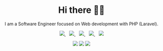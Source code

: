 <h1 align='center'>Hi there 👋🏾</h1>

<p align='center'>I am a Software Engineer focused on Web development with PHP (Laravel). </p>

<p align='center'>
<a href="https://wa.me/2348038272560?text=Hello Bash" target="_blank">
  <img src="https://img.shields.io/badge/WHATSAPP-%2325D366.svg?&style=for-the-badge&logo=whatsapp&logoColor=white" />
</a>&nbsp;&nbsp;
<a href="#" target="_blank">
  <img src="https://img.shields.io/badge/twitter-%231DA1F2.svg?&style=for-the-badge&logo=twitter&logoColor=white" />
</a>&nbsp;&nbsp;
<a href="https://www.linkedin.com/in/bashar-umar-71538383/" target="_blank">
  <img src="https://img.shields.io/badge/linkedin-%230077B5.svg?&style=for-the-badge&logo=linkedin&logoColor=white" />
</a>&nbsp;&nbsp;
<a href="mailto:basharu83@gmail.com" target="_blank">
  <img src="https://img.shields.io/badge/email me-%23D14836.svg?&style=for-the-badge&logo=gmail&logoColor=white" />
</a>&nbsp;&nbsp;
  <img src="https://gpvc.arturio.dev/bashyauri" />
  
  <p align = "center">
  <img src = "https://github-readme-stats.vercel.app/api?username=bashyauri&show_icons=true&theme=tokyonight&line_height=27">
  <img src = "https://github-readme-stats.vercel.app/api/top-langs/?username=bashyauri&hide=css,java,html&theme=tokyonight">
  <img src = "https://github-readme-streak-stats.herokuapp.com/?user=bashyauri">
</p>
</p>
 
<!--
<p align='center'>
<a href="https://stackoverflow.com/users/10612336/iamnotstatic"><img src="https://stackoverflow.com/users/flair/10835183.png" width="208" height="58" alt="profile for Bashar at Stack Overflow, Q&amp;A for professional and enthusiast programmers" title="profile for Bashar at Stack Overflow, Q&amp;A for professional and enthusiast programmers"></a>&nbsp;&nbsp;
</p>
-->
